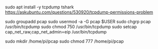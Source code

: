  








sudo apt install -y tcpdump tshark 
https://askubuntu.com/questions/530920/tcpdump-permissions-problem

sudo groupadd pcap
sudo usermod -a -G pcap $USER
sudo chgrp pcap /usr/bin/tcpdump
sudo chmod 750 /usr/bin/tcpdump
sudo setcap cap_net_raw,cap_net_admin=eip /usr/bin/tcpdump

sudo mkdir /home/pi/pcap
sudo chmod 777 /home/pi/pcap
